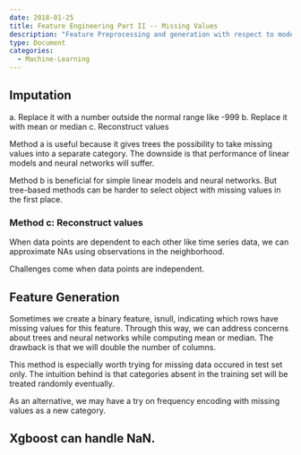 ```yaml
---
date: 2018-01-25
title: Feature Engineering Part II -- Missing Values
description: "Feature Preprocessing and generation with respect to models. Approaches to fill NA"
type: Document
categories:
  - Machine-Learning
---
```


## Imputation

a. Replace it with a number outside the normal range like -999 
b. Replace it with mean or median
c. Reconstruct values

Method a is useful because it gives trees the possibility to take missing values into a separate category. The downside is that performance of linear models and neural networks will suffer.

Method b is beneficial for simple linear models and neural networks. But tree-based methods can be harder to select object with missing values in the first place.

### Method c: Reconstruct values

When data points are dependent to each other like time series data, we can approximate NAs using observations in the neighborhood.

Challenges come when data points are independent.


## Feature Generation

Sometimes we create a binary feature, isnull, indicating which rows have missing values for this feature. Through this way, we can address concerns about trees and neural networks while computing mean or median. The drawback is that we will double the number of columns.

This method is especially worth trying for missing data occured in test set only. The intuition behind is that categories absent in the training set will be treated randomly eventually.

As an alternative, we may have a try on frequency encoding with missing values as a new category. 

## Xgboost can handle NaN. 




